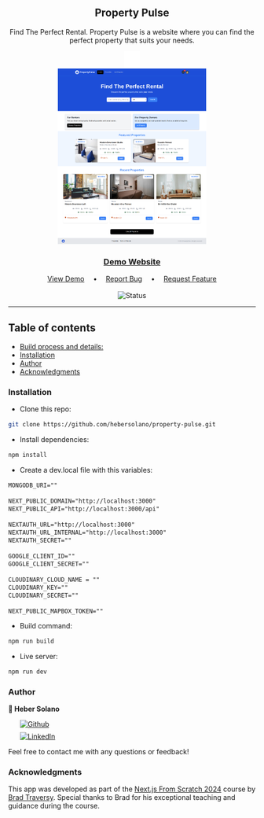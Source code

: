 <div align="center">
  <!-- Brief -->
  <h2>Property Pulse</h2>
  <p >
  Find The Perfect Rental. Property Pulse is a website where you can find the perfect property that suits your needs.
  </p>

  <img src="./assets/images/logo-white.png" alt="logo" width="32px" height="auto">

  <br>
  
  <!-- Screenshot -->
  <a align="center" href="https://property-pulse-hs.onrender.com">
    <img src="./public/property-pulse-screenshot.png" alt="preview"  width="60%" style="">
  </a>

  <h3>
    <a href="https://property-pulse-hs.onrender.com">
      <strong>Demo Website</strong>
    </a>
  </h3>

  <div>
    <a href="https://property-pulse-hs.onrender.com">View Demo</a>
    &emsp;•&emsp;
    <a href="https://github.com/hebersolano/property-pulse/issues">Report Bug</a>
   &emsp;•&emsp;
    <a href="https://github.com/hebersolano/property-pulse/pulls">Request Feature</a>
  </div>

  <br>
  
  <img src="https://img.shields.io/badge/Status-In_progress-yellow?style=flat" alt="Status" />

  <hr>

</div>

## Table of contents

- [Build process and details: ](BUILD-PROCESS.md)
- [Installation](#installation)
- [Author](#author)
- [Acknowledgments](#acknowledgments)

### Installation

- Clone this repo:

```sh
git clone https://github.com/hebersolano/property-pulse.git
```

- Install dependencies:

```sh
npm install
```

- Create a dev.local file with this variables:

```env
MONGODB_URI=""

NEXT_PUBLIC_DOMAIN="http://localhost:3000"
NEXT_PUBLIC_API="http://localhost:3000/api"

NEXTAUTH_URL="http://localhost:3000"
NEXTAUTH_URL_INTERNAL="http://localhost:3000"
NEXTAUTH_SECRET=""

GOOGLE_CLIENT_ID=""
GOOGLE_CLIENT_SECRET=""

CLOUDINARY_CLOUD_NAME = ""
CLOUDINARY_KEY=""
CLOUDINARY_SECRET=""

NEXT_PUBLIC_MAPBOX_TOKEN=""
```

- Build command:

```sh
npm run build
```

- Live server:

```sh
npm run dev
```

### Author

<b>👤 Heber Solano</b>

<!-- Badges -->
<div>
<ul style="list-style: none; display: flex; flex-direction: column; gap: 0.5rem">
  <li>
    <a href='https://github.com/hebersolano/' target="_blank"><img alt='Github' src='https://img.shields.io/badge/@hebersolano-100000?style=for-the-badge&logo=Github&logoColor=000&labelColor=fff&color=000'/></a>
  </li>
  <li>
    <a href='https://www.linkedin.com/in/heber-solano/' target="_blank"><img alt='LinkedIn' src='https://img.shields.io/badge/@hebersolano-100000?style=for-the-badge&logo=LinkedIn&logoColor=00a0dc&labelColor=2F2F2F&color=0077b5'/></a>
  </li>
</div>

Feel free to contact me with any questions or feedback!

### Acknowledgments

This app was developed as part of the [Next.js From Scratch 2024](https://www.udemy.com/course/nextjs-from-scratch/) course by [Brad Traversy](https://www.traversymedia.com/). Special thanks to Brad for his exceptional teaching and guidance during the course.
